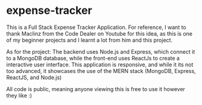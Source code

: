 # expense-tracker
This is a Full Stack Expense Tracker Application. For reference, I want to thank Maclinz from the Code Dealer on Youtube for this idea, as this is one of my beginner projects and I learnt a lot from him and this project. 

As for the project: The backend uses Node.js and Express, which connect it to a MongoDB database, while the front-end uses ReactJs to create a interactive user interface. This application is responsive, and while it its not too advanced, it showcases the use of the MERN stack (MongoDB, Express, ReactJS, and Node.js)

All code is public, meaning anyone viewing this is free to use it however they like :) 
